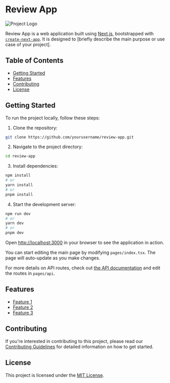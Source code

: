 
# Review App

![Project Logo](link_to_logo.png) <!-- Replace with a link to your project logo if applicable -->

Review App is a web application built using [Next.js](https://nextjs.org/), bootstrapped with [`create-next-app`](https://github.com/vercel/next.js/tree/canary/packages/create-next-app). It is designed to [briefly describe the main purpose or use case of your project].

## Table of Contents
- [Getting Started](#getting-started)
- [Features](#features)
- [Contributing](#contributing)
- [License](#license)

## Getting Started

To run the project locally, follow these steps:

1. Clone the repository:

```bash
git clone https://github.com/yourusername/review-app.git
```

2. Navigate to the project directory:

```bash
cd review-app
```

3. Install dependencies:

```bash
npm install
# or
yarn install
# or
pnpm install
```

4. Start the development server:

```bash
npm run dev
# or
yarn dev
# or
pnpm dev
```

Open [http://localhost:3000](http://localhost:3000) in your browser to see the application in action.

You can start editing the main page by modifying `pages/index.tsx`. The page will auto-update as you make changes.

For more details on API routes, check out [the API documentation](https://nextjs.org/docs/api-routes/introduction) and edit the routes in `pages/api`.

## Features

- [Feature 1](#) 
- [Feature 2](#) 
- [Feature 3](#) 

## Contributing

If you're interested in contributing to this project, please read our [Contributing Guidelines](CONTRIBUTING.md) for detailed information on how to get started.

## License

This project is licensed under the [MIT License](LICENSE).
```
